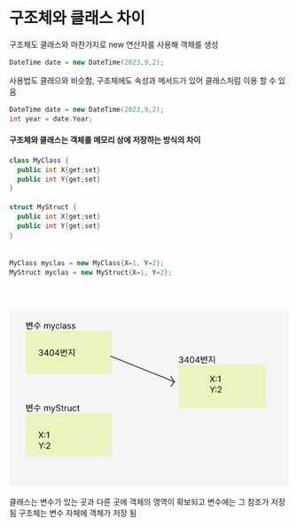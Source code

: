 # 구조체와 클래스 차이

구조체도 클래스와 마찬가지로 new 연산자를 사용해 객체를 생성

```cpp
DateTime date = new DateTime(2023,9,2);
```

사용법도 클래으와 비슷함, 구조체에도 속성과 메서드가 있어 클래스처럼 이용 할 수 있음

```cpp
DateTime date = new DateTime(2023,9,2);
int year = date.Year;
```

#### 구조체와 클래스는 객체를 메모리 상에 저장하는 방식의 차이

```cpp
class MyClass {
  public int X{get;set}
  public int Y{get;set}
}

struct MyStruct {
  public int X{get;set}
  public int Y{get;set}
}


MyClass myclas = new MyClass{X=1, Y=2};
MyStruct myclas = new MyStruct{X=1, Y=2};

```

<br>
<br>

![Alt text](../img/csharp/between-class-struct.png)

클래스는 변수가 있는 곳과 다른 곳에 객체의 영역이 확보되고 변수에는 그 참조가 저장됨
구조체는 변수 자체에 객체가 저장 됨

